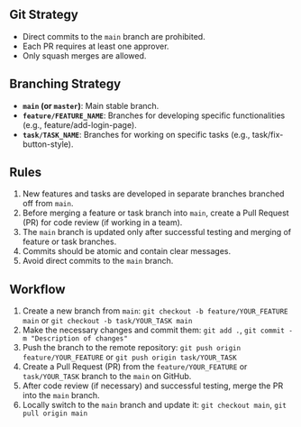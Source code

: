 ## Git Strategy

- Direct commits to the `main` branch are prohibited.
- Each PR requires at least one approver.
- Only squash merges are allowed.

## Branching Strategy

* **`main` (or `master`)**: Main stable branch.
* **`feature/FEATURE_NAME`**: Branches for developing specific functionalities (e.g., feature/add-login-page).
* **`task/TASK_NAME`**: Branches for working on specific tasks (e.g., task/fix-button-style).

## Rules

1. New features and tasks are developed in separate branches branched off from `main`.
2. Before merging a feature or task branch into `main`, create a Pull Request (PR) for code review (if working in a team).
3. The `main` branch is updated only after successful testing and merging of feature or task branches.
4. Commits should be atomic and contain clear messages.
5. Avoid direct commits to the `main` branch.

## Workflow

1.  Create a new branch from `main`: `git checkout -b feature/YOUR_FEATURE main` or `git checkout -b task/YOUR_TASK main`
2.  Make the necessary changes and commit them: `git add .`, `git commit -m "Description of changes"`
3.  Push the branch to the remote repository:  `git push origin feature/YOUR_FEATURE` or `git push origin task/YOUR_TASK`
4.  Create a Pull Request (PR) from the `feature/YOUR_FEATURE` or `task/YOUR_TASK` branch to the `main` on GitHub.
5.  After code review (if necessary) and successful testing, merge the PR into the `main` branch.
6.  Locally switch to the `main` branch and update it: `git checkout main`, `git pull origin main`